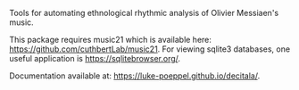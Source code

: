 Tools for automating ethnological rhythmic analysis of Olivier Messiaen's music.

This package requires music21 which is available here:  https://github.com/cuthbertLab/music21. For viewing sqlite3 databases, one useful application is https://sqlitebrowser.org/. 

Documentation available at: https://luke-poeppel.github.io/decitala/.